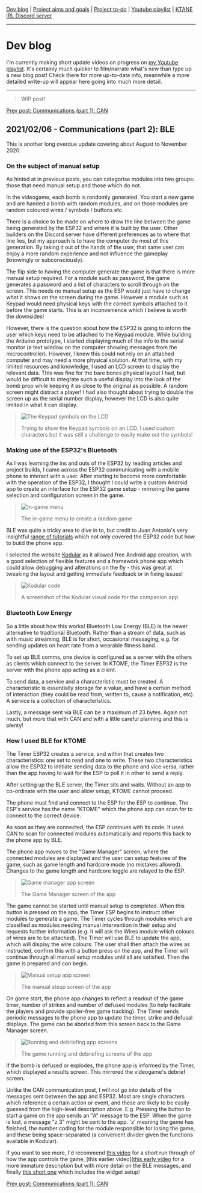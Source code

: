 [Dev blog](devblog.md) | [Project aims and goals](goals.md) | [Project to-do](todo.md) | [Youtube playlist](https://www.youtube.com/watch?v=8m7peVlW2mE&list=PLJqFvAhkcSkkks42zClG5WlvO1khFZCKK) | [KTANE IRL Discord server](https://discord.com/channels/711013430575890432)

---

# Dev blog
I'm currently making short update videos on progress on [my Youtube playlist](https://www.youtube.com/watch?v=8m7peVlW2mE&list=PLJqFvAhkcSkkks42zClG5WlvO1khFZCKK). It's certainly much quicker to film/narrate what's new than type up a new blog post! Check there for more up-to-date info, meanwhile a more detailed write-up will appear here going into much more detail.

---

> WIP post!

[Prev post: Communications (part 1): CAN](devblog_3.md)

## 2021/02/06 - Communications (part 2): BLE
This is another long overdue update covering about August to November 2020.

### On the subject of manual setup
As hinted at in previous posts, you can categorise modules into two groups: those that need manual setup and those which do not.

In the videogame, each bomb is randomly generated. You start a new game and are handed a bomb with random modules, and on those modules are random coloured wires / symbols / buttons etc.

There is a choice to be made on where to draw the line between the game being generated by the ESP32 and where it is built by the user. Other builders on the Discord server have different preferences as to where that line lies, but my approach is to have the computer do most of this generation. By taking it out of the hands of the user, that same user can enjoy a more random experience and not influence the gameplay (knowingly or subconsciously).

The flip side to having the computer generate the game is that there is more manual setup required.  For a module such as password, the game generates a password and a list of characters to scroll through on the screen. This needs no manual setup as the ESP would just have to change what it shows on the screen during the game. However a module such as Keypad would need physical keys with the correct symbols attached to it before the game starts. This is an inconvenience which I believe is worth the downsides!

However, there is the question about how the ESP32 is going to inform the user which keys need to be attached to the Keypad module. While building the Arduino prototype, I started displaying much of the info to the serial monitor (a text window on the computer showing messages from the microcontroller). However, I knew this could not rely on an attached computer and may need a more physical solution. At that time, with my limited resources and knowledge, I used an LCD screen to display the relevant data. This was fine for the bare bones physical layout I had, but would be difficult to integrate such a useful display into the look of the bomb prop while keeping it as close to the original as possible. A random screen might distract a player! I had also thought about trying to double the screen up as the serial number display, however the LCD is also quite limited in what it can display.

> ![The Keypad symbols on the LCD](https://i.imgur.com/2fTtbNI.jpg)
> 
> Trying to show the Keypad symbols on an LCD. I used custom characters but it was still a challenge to easily make out the symbols!

### Making use of the ESP32's Bluetooth

As I was learning the ins and outs of the ESP32 by reading articles and project builds, I came across the ESP32 communicating with a mobile phone to interact with a user. After starting to become more comfortable with the operation of the ESP32, I thought I could write a custom Android app to create an interface for the ESP32 game setup - mirroring the game selection and configuration screen in the game.

> ![In-game menu](https://i.imgur.com/ygBRZrX.jpg)
> 
> The in-game menu to create a random game

BLE was quite a tricky area to dive in to, but credit to Juan Antonio's very insightful [range of tutorials](https://community.appinventor.mit.edu/t/ble-esp32-bluetooth-send-receive-arduino-ide/1980/17) which not only covered the ESP32 code but how to build the phone app.

I selected the website [Kodular](https://creator.kodular.io/) as it allowed free Android app creation, with a good selection of flexible features and a framework phone app which could allow debugging and alterations on the fly - this was great at tweaking the layout and getting immediate feedback or in fixing issues!

> ![Kodular code](https://i.imgur.com/D52mQrh.png)
> 
> A screenshot of the Kodular visual code for the companion app

### Bluetooth Low Energy

So a little about how this works! Bluetooth Low Energy (BLE) is the newer alternative to traditional Bluetooth. Rather than a stream of data, such as with music streaming, BLE is for short, occasional messaging, e.g. for sending updates on heart rate from a wearable fitness band.

To set up BLE comms, one device is configured as a server with the others as clients which connect to the server. In KTOME, the Timer ESP32 is the server with the phone app acting as a client.

To send data, a service and a characteristic must be created. A characteristic is essentially storage for a value, and have a certain method of interaction (they could be read from, written to, cause a notification, etc). A service is a collection of characteristics.

Lastly, a message sent via BLE can be a maximum of 23 bytes. Again not much, but more that with CAN and with a little careful planning and this is plenty!

### How I used BLE for KTOME

The Timer ESP32 creates a service, and within that creates two characteristics: one set to read and one to write. These two characteristics allow the ESP32 to intitiate sending data to the phone and vice versa, rather than the app having to wait for the ESP to poll it in other to send a reply.

After setting up the BLE server, the Timer sits and waits. Without an app to co-ordinate with the user and allow setup, KTOME cannot proceed.

The phone must find and connect to the ESP for the ESP to continue. The ESP's service has the name "KTOME" which the phone app can scan for to connect to the correct device.

As soon as they are connected, the ESP continues with its code. It uses CAN to scan for connected modules automatically and reports this back to the phone app by BLE.

The phone app moves to the "Game Manager" screen, where the connected modules are displayed and the user can setup features of the game, such as game length and hardcore mode (no mistakes allowed). Changes to the game length and hardcore toggle are relayed to the ESP.

> ![Game manager app screen](https://i.imgur.com/aNrU6oG.png)
> 
> The Game Manager screen of the app

The game cannot be started until manual setup is completed. When this button is pressed on the app, the Timer ESP begins to instruct other modules to generate a game. The Timer cycles through modules which are classified as modules needing manual intervention in their setup and requests further information (e.g. it will ask the Wires module which colours of wires are to be attached). The Timer will use BLE to update the app, which will display the wire colours. The user shall then attach the wires as instructed, confirm this with a button press on the app, and the Timer will continue through all manual setup modules until all are satisfied. Then the game is prepared and can begin.

> ![Manual setup app screen](https://i.imgur.com/lQS5eTz.png)
> 
> The manual steup screen of the app

On game start, the phone app changes to reflect a readout of the game timer, number of strikes and number of defused modules (to help facilitate the players and provide spoiler-free game tracking). The Timer sends periodic messages to the phone app to update the timer, strike and defusal displays. The game can be aborted from this screen back to the Game Manager screen.

> ![Running and debriefing app screens](https://i.imgur.com/vVIeJH9.png)
> 
> The game running and debriefing screens of the app

If the bomb is defused or explodes, the phone app is informed by the Timer, which displayed a results screen. This mirrored the videogame's debrief screen.

Unlike the CAN communication post, I will not go into details of the messages sent between the app and ESP32. Most are single characters which reference a certain action or event, and these are likely to be easily guessed from the high-level description above.
E.g. Pressing the button to start a game on the app sends an "A" message to the ESP.
When the game is lost, a message "z 3" might be sent to the app. 'z' meaning the game has finished, the number coding for the module responsible for losing the game, and these being space-separated (a convenient divider given the functions available in Kodular).

If you want to see more, I'd recommend [this video](https://www.youtube.com/watch?v=KqHBs5UcY2M) for a short run through of how the app controls the game, [this earlier video]([this early video](https://www.youtube.com/watch?v=9nwYC-B_rjc) for a more immature description but with more detail on the BLE messages, and finally [this short one](https://www.youtube.com/watch?v=DGMcetRa-00) which includes the widget setup!

[Prev post: Communications (part 1): CAN](devblog_3.md)
